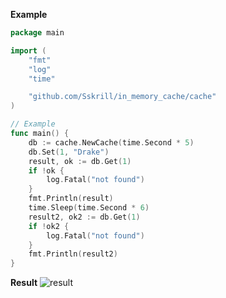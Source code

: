 **Example**

```go
package main

import (
	"fmt"
	"log"
	"time"

	"github.com/Sskrill/in_memory_cache/cache"
)

// Example
func main() {
	db := cache.NewCache(time.Second * 5)
	db.Set(1, "Drake")
	result, ok := db.Get(1)
	if !ok {
		log.Fatal("not found")
	}
	fmt.Println(result)
	time.Sleep(time.Second * 6)
	result2, ok2 := db.Get(1)
	if !ok2 {
		log.Fatal("not found")
	}
	fmt.Println(result2)
}
```
**Result**
![result](https://cdn.discordapp.com/attachments/592741750393536522/1190948796708950096/image.png?ex=65a3a87f&is=6591337f&hm=2333441261944f7bcdce7a439fc6dee052c65c89c687342ca79bc60c0699a6ca&)

